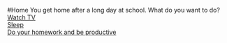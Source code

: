 #Home
You get home after a long day at school. What do you want to do?  
[Watch TV](tv.md)  
[Sleep](sleep.md)  
[Do your homework and be productive](hw.md) 